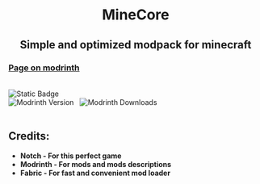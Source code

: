 <h1 align=center>MineCore</h1>
<h2 align=center>Simple and optimized modpack for minecraft</h2>
<h3><a href="https://modrinth.com/modpack/minecore">Page on modrinth</a></h3>

</br>

<img alt="Static Badge" src="https://img.shields.io/badge/Download-Latest-Release?style=for-the-badge&logo=github&color=%23194fa6">

<div>
  <img alt="Modrinth Version" src="https://img.shields.io/modrinth/v/minecore?style=for-the-badge&logo=hackthebox">
  &nbsp;
  <img alt="Modrinth Downloads" src="https://img.shields.io/modrinth/dt/minecore?style=for-the-badge&logo=icloud">
</div>

</br>

## Credits:

* **Notch - For this perfect game**
* **Modrinth - For mods and mods descriptions**
* **Fabric - For fast and convenient mod loader**
